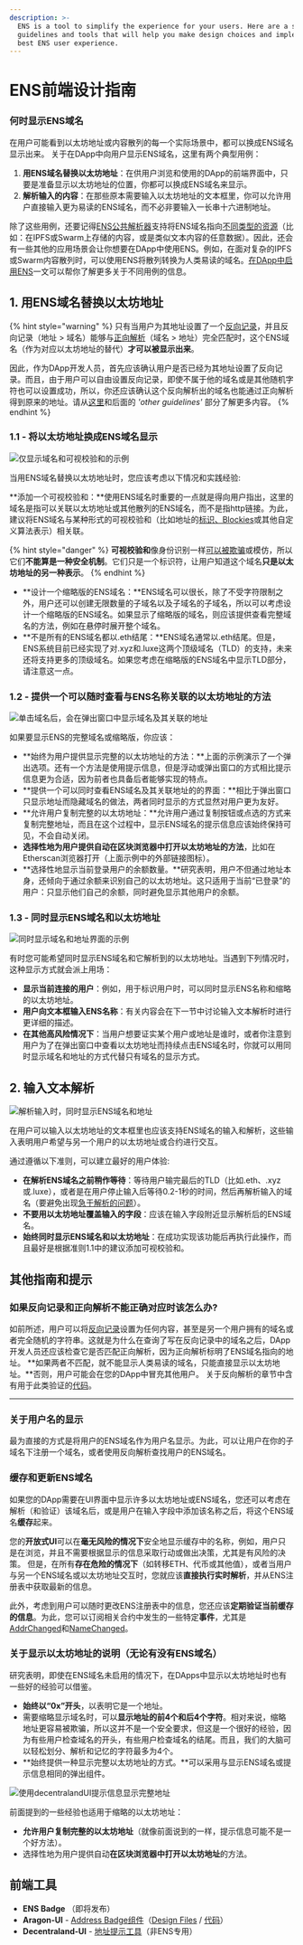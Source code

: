 ```yaml
---
description: >-
  ENS is a tool to simplify the experience for your users. Here are a series of
  guidelines and tools that will help you make design choices and implement the
  best ENS user experience.
---
```


# ENS前端设计指南

### 何时显示ENS域名

在用户可能看到以太坊地址或内容散列的每一个实际场景中，都可以换成ENS域名显示出来。
关于在DApp中向用户显示ENS域名，这里有两个典型用例：

1. **用ENS域名替换以太坊地址**：在供用户浏览和使用的DApp的前端界面中，只要是准备显示以太坊地址的位置，你都可以换成ENS域名来显示。
2. **解析输入的内容**：在那些原本需要输入以太坊地址的文本框里，你可以允许用户直接输入更为易读的ENS域名，而不必非要输入一长串十六进制地址。

除了这些用例，还要记得[ENS公共解析器](../contract-api-reference/publicresolver.md)支持将ENS域名指向[不同类型的资源](../contract-api-reference/publicresolver)（比如：在IPFS或Swarm上存储的内容，或是类似文本内容的任意数据）。因此，还会有一些其他的应用场景会让你想要在DApp中使用ENS。例如，在面对复杂的IPFS或Swarm内容散列时，可以使用ENS将散列转换为人类易读的域名。[在DApp中启用ENS](ens-enabling-your-dapp.md)一文可以帮你了解更多关于不同用例的信息。

## 1. 用ENS域名替换以太坊地址

{% hint style="warning" %}
只有当用户为其地址设置了一个[反向记录](dapp-developer-guide/resolving-names#reverse-resolution)，并且反向记录（地址 &gt; 域名）能够与[正向解析](dapp-developer-guide/resolving-names#looking-up-ethereum-addresses)（域名 &gt; 地址）完全匹配时，这个ENS域名（作为对应以太坊地址的替代）**才可以被显示出来**。
  
因此，作为DApp开发人员，首先应该确认用户是否已经为其地址设置了反向记录。而且，由于用户可以自由设置反向记录，即使不属于他的域名或是其他随机字符也可以设置成功，所以，你还应该确认这个反向解析出的域名也能通过正向解析得到原来的地址。请从[这里](dapp-developer-guide/resolving-names#reverse-resolution)和后面的 _'other guidelines'_ 部分了解更多内容。
{% endhint %}

### 1.1 - 将以太坊地址换成ENS域名显示

![仅显示域名和可视校验和的示例](../.gitbook/assets/ensguidelines_01_onlydomain_2x.jpg)

当用ENS域名替换以太坊地址时，您应该考虑以下情况和实践经验:

**添加一个可视校验和：**使用ENS域名时重要的一点就是得向用户指出，这里的域名是指可以关联以太坊地址或其他散列的ENS域名，而不是指http链接。为此，建议将ENS域名与某种形式的可视校验和（比如地址的[标识、Blockies](http://discuss.conflux.network/t/comparing-the-efficacy-of-visual-checksums-identicons-vs-blockies-vs-custom/59)或其他自定义算法表示）相关联。

{% hint style="danger" %}
**可视校验和**像身份识别一样[可以被欺骗](https://medium.com/@austin_48503/vanity-blockie-miner-for-ethereum-902fccf0a427)或模仿，所以它们**不能算是一种安全机制**。它们只是一个标识符，让用户知道这个域名**只是以太坊地址的另一种表示**。
{% endhint %}

* **设计一个缩略版的ENS域名：**ENS域名可以很长，除了不受字符限制之外，用户还可以创建无限数量的子域名以及子域名的子域名，所以可以考虑设计一个缩略版的ENS域名。如果显示了缩略版的域名，则应该提供查看完整域名的方法，例如在悬停时展开整个域名。
* **不是所有的ENS域名都以.eth结尾：**ENS域名通常以.eth结尾。但是，ENS系统目前已经实现了对.xyz和.luxe这两个顶级域名（TLD）的支持，未来还将支持更多的顶级域名。如果您考虑在缩略版的ENS域名中显示TLD部分，请注意这一点。

### 1.2 - 提供一个可以随时查看与ENS名称关联的以太坊地址的方法

![单击域名后，会在弹出窗口中显示域名及其关联的地址](../.gitbook/assets/ensguidelines_03_expanded1.jpg)

如果要显示ENS的完整域名或缩略版，你应该：

* **始终为用户提供显示完整的以太坊地址的方法：**上面的示例演示了一个弹出选项。还有一个方法是使用提示信息，但是浮动或弹出窗口的方式相比提示信息更为合适，因为前者也具备后者能够实现的特点。
* **提供一个可以同时查看ENS域名及其关联地址的的界面：**相比于弹出窗口只显示地址而隐藏域名的做法，两者同时显示的方式显然对用户更为友好。
* **允许用户复制完整的以太坊地址：**允许用户通过复制按钮或点选的方式来复制完整地址，而且在这个过程中，显示ENS域名的提示信息应该始终保持可见，不会自动关闭。
* **选择性地为用户提供自动在区块浏览器中打开以太坊地址的方法**，比如在Etherscan浏览器打开（上面示例中的外部链接图标）。
* **选择性地显示当前登录用户的余额数量。**研究表明，用户不但通过地址本身，还倾向于通过余额来识别自己的以太坊地址。这只适用于当前“已登录”的用户：只显示他们自己的余额，同时避免显示其他用户的余额。

### 1.3 - 同时显示ENS域名和以太坊地址

![同时显示域名和地址界面的示例](../.gitbook/assets/ensguidelines_02_nameandaddress_2x.jpg)

有时您可能希望同时显示ENS域名和它解析到的以太坊地址。当遇到下列情况时，这种显示方式就会派上用场：

* **显示当前连接的用户**：例如，用于标识用户时，可以同时显示ENS名称和缩略的以太坊地址。
* **用户向文本框输入ENS名称**：有关内容会在下一节中讨论输入文本解析时进行更详细的描述。
* **在其他高风险情况下**：当用户想要证实某个用户或地址是谁时，或者你注意到用户为了在弹出窗口中查看以太坊地址而持续点击ENS域名时，你就可以用同时显示域名和地址的方式代替只有域名的显示方式。

## 2. 输入文本解析

![解析输入时，同时显示ENS域名和地址](../.gitbook/assets/ensguidelines_02b_nameandaddressclear.jpg)

在用户可以输入以太坊地址的文本框里也应该支持ENS域名的输入和解析，这些输入表明用户希望与另一个用户的以太坊地址或合约进行交互。

通过遵循以下准则，可以建立最好的用户体验:

* **在解析ENS域名之前稍作等待**：等待用户输完最后的TLD（比如.eth、.xyz或.luxe），或者是在用户停止输入后等待0.2-1秒的时间，然后再解析输入的域名（要避免出现[急于解析的问题](https://github.com/MetaMask/metamask-extension/issues/4380)）。
* **不要用以太坊地址覆盖输入的字段**：应该在输入字段附近显示解析后的ENS域名。
* **始终同时显示ENS域名和以太坊地址**：在成功实现该功能后再执行此操作，而且最好是根据准则1.1中的建议添加可视校验和。

## 其他指南和提示

### 如果反向记录和正向解析不能正确对应时该怎么办?

如前所述，用户可以将[反向记录](resolving-names.md#reverse-resolution)设置为任何内容，甚至是另一个用户拥有的域名或者完全随机的字符串。这就是为什么在查询了写在反向记录中的域名之后，DApp开发人员还应该检查它是否匹配正向解析，因为正向解析标明了ENS域名指向的地址。
**如果两者不匹配，就不能显示人类易读的域名，只能直接显示以太坊地址。**否则，用户可能会在您的DApp中冒充其他用户。
关于反向解析的章节中含有用于此类验证的[代码](dapp-developer-guide/resolving-names#reverse-resolution)。
****

### 关于用户名的显示

最为直接的方式是将用户的ENS域名作为用户名显示。为此，可以让用户在你的子域名下注册一个域名，或者使用反向解析查找用户的ENS域名。

### **缓存和更新ENS域名**

如果您的DApp需要在UI界面中显示许多以太坊地址或ENS域名，您还可以考虑在解析（和验证）该域名后，或是用户在输入字段中添加该名称之后，将这个ENS域名**缓存**起来。 
  
您的**开放式UI**可以在**毫无风险的情况下**安全地显示缓存中的名称，例如，用户只是在浏览，并且不需要根据显示的信息采取行动或做出决策，尤其是有风险的决策。
但是，在所有**存在危险的情况下**（如转移ETH、代币或其他值），或者当用户与另一个ENS域名或以太坊地址交互时，您就应该**直接执行实时解析**，并从ENS注册表中获取最新的信息。
  
此外，考虑到用户可以随时更改ENS注册表中的信息，您还应该**定期验证当前缓存的信息**。为此，您可以订阅相关合约中发生的一些特定**事件**，尤其是[AddrChanged](../contract-api-reference/publicresolver#set-ethereum-address)和[NameChanged](../contract-api-reference/publicresolver#set-canonical-name)。

### 关于显示以太坊地址的说明（无论有没有ENS域名）

研究表明，即使在ENS域名未启用的情况下，在DApps中显示以太坊地址时也有一些好的经验可以借鉴。

* **始终以“0x”开头**，以表明它是一个地址。
* 需要缩略显示域名时，可以**显示地址的前4个和后4个字符**。相对来说，缩略地址更容易被欺骗，所以这并不是一个安全要求，但这是一个很好的经验，因为有些用户检查域名的开头，有些用户检查域名的结尾。而且，我们的大脑可以轻松划分、解析和记忆的字符最多为4个。
* **始终提供一种显示完整以太坊地址的方式。**可以采用与显示ENS域名或提示信息相同的弹出组件。

![使用decentralandUI提示信息显示完整地址](../.gitbook/assets/ensguidelines_03_expanded2simple_justatooltip2.jpg)

前面提到的一些经验也适用于缩略的以太坊地址：

* **允许用户复制完整的以太坊地址**（就像前面说到的一样，提示信息可能不是一个好方法）。
* 选择性地为用户提供自动**在区块浏览器中打开以太坊地址**的方法。

## 前端工具

* **ENS Badge** （即将发布）
* **Aragon-UI** - [Address Badge组件](https://github.com/aragon/design/issues/3)（[Design Files](https://github.com/aragon/design) / [代码](https://github.com/aragon/aragon-ui/tree/master/src/components/Badge)）
* **Decentraland-UI** - [地址提示工具](https://ui.decentraland.org/?selectedKind=Address&selectedStory=Tooltip&full=0&addons=1&stories=1&panelRight=0&addonPanel=storybook%2Fstories%2Fstories-panel)（非ENS专用）

